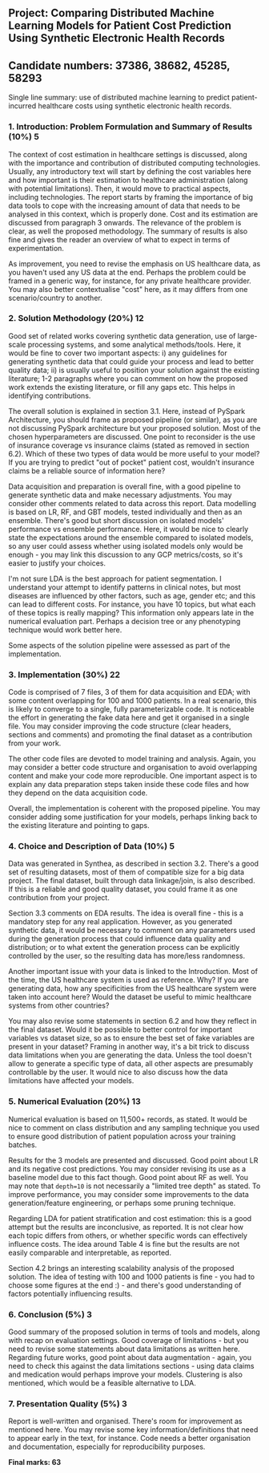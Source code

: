 ## Project: Comparing Distributed Machine Learning Models for Patient Cost Prediction Using Synthetic Electronic Health Records

## Candidate numbers: 37386, 38682, 45285, 58293

Single line summary: use of distributed machine learning to predict patient-incurred healthcare costs using synthetic electronic health records.

### 1. Introduction: Problem Formulation and Summary of Results (10%) 5

The context of cost estimation in healthcare settings is discussed, along with the importance and contribution of distributed computing technologies. Usually, any introductory text will start by defining the cost variables here and how important is their estimation to healthcare administration (along with potential limitations). Then, it would move to practical aspects, including technologies. The report starts by framing the importance of big data tools to cope with the increasing amount of data that needs to be analysed in this context, which is properly done. Cost and its estimation are discussed from paragraph 3 onwards. The relevance of the problem is clear, as well the proposed methodology. The summary of results is also fine and gives the reader an overview of what to expect in terms of experimentation.

As improvement, you need to revise the emphasis on US healthcare data, as you haven't used any US data at the end. Perhaps the problem could be framed in a generic way, for instance, for any private healthcare provider. You may also better contextualise "cost" here, as it may differs from one scenario/country to another.

### 2. Solution Methodology (20%) 12

Good set of related works covering synthetic data generation, use of large-scale processing systems, and some analytical methods/tools. Here, it would be fine to cover two important aspects: i) any guidelines for generating synthetic data that could guide your process and lead to better quality data; ii) is usually useful to position your solution against the existing literature; 1-2 paragraphs where you can comment on how the proposed work extends the existing literature, or fill any gaps etc. This helps in identifying contributions.

The overall solution is explained in section 3.1. Here, instead of PySpark Architecture, you should frame as proposed pipeline (or similar), as you are not discussing PySpark architecture but your proposed solution. Most of the chosen hyperparameters are discussed. One point to reconsider is the use of insurance coverage vs insurance claims (stated as removed in section 6.2). Which of these two types of data would be more useful to your model? If you are trying to predict "out of pocket" patient cost, wouldn't insurance claims be a reliable source of information here?

Data acquisition and preparation is overall fine, with a good pipeline to generate synthetic data and make necessary adjustments. You may consider other comments related to data across this report. Data modelling is based on LR, RF, and GBT models, tested individually and then as an ensemble. There's good but short discussion on isolated models' performance vs ensemble performance. Here, it would be nice to clearly state the expectations around the ensemble compared to isolated models, so any user could assess whether using isolated models only would be enough - you may link this discussion to any GCP metrics/costs, so it's easier to justify your choices.

I'm not sure LDA is the best approach for patient segmentation. I understand your attempt to identify patterns in clinical notes, but most diseases are influenced by other factors, such as age, gender etc; and this can lead to different costs. For instance, you have 10 topics, but what each of these topics is really mapping? This information only appears late in the numerical evaluation part. Perhaps a decision tree or any phenotyping technique would work better here.

Some aspects of the solution pipeline were assessed as part of the implementation.

### 3. Implementation (30%) 22

Code is comprised of 7 files, 3 of them for data acquisition and EDA; with some content overlapping for 100 and 1000 patients. In a real scenario, this is likely to converge to a single, fully parameterizable code. It is noticeable the effort in generating the fake data here and get it organised in a single file. You may consider improving the code structure (clear headers, sections and comments) and promoting the final dataset as a contribution from your work.

The other code files are devoted to model training and analysis. Again, you may consider a better code structure and organisation to avoid overlapping content and make your code more reproducible. One important aspect is to explain any data preparation steps taken inside these code files and how they depend on the data acquisition code.

Overall, the implementation is coherent with the proposed pipeline. You may consider adding some justification for your models, perhaps linking back to the existing literature and pointing to gaps.

### 4. Choice and Description of Data (10%) 5

Data was generated in Synthea, as described in section 3.2. There's a good set of resulting datasets, most of them of compatible size for a big data project. The final dataset, built through data linkage/join, is also described. If this is a reliable and good quality dataset, you could frame it as one contribution from your project.

Section 3.3 comments on EDA results. The idea is overall fine - this is a mandatory step for any real application. However, as you generated synthetic data, it would be necessary to comment on any parameters used during the generation process that could influence data quality and distribution; or to what extent the generation process can be explicitly controlled by the user, so the resulting data has more/less randomness.

Another important issue with your data is linked to the Introduction. Most of the time, the US healthcare system is used as reference. Why? If you are generating data, how any specificities from the US healthcare system were taken into account here? Would the dataset be useful to mimic healthcare systems from other countries?

You may also revise some statements in section 6.2 and how they reflect in the final dataset. Would it be possible to better control for important variables vs dataset size, so as to ensure the best set of fake variables are present in your dataset? Framing in another way, it's a bit trick to discuss data limitations when you are generating the data. Unless the tool doesn't allow to generate a specific type of data, all other aspects are presumably controllable by the user. It would nice to also discuss how the data limitations have affected your models.

### 5. Numerical Evaluation (20%) 13

Numerical evaluation is based on 11,500+ records, as stated. It would be nice to comment on class distribution and any sampling technique you used to ensure good distribution of patient population across your training batches.

Results for the 3 models are presented and discussed. Good point about LR and its negative cost predictions. You may consider revising its use as a baseline model due to this fact though. Good point about RF as well. You may note that `depth=10` is not necessarily a "limited tree depth" as stated. To improve performance, you may consider some improvements to the data generation/feature engineering, or perhaps some pruning technique.

Regarding LDA for patient stratification and cost estimation: this is a good attempt but the results are inconclusive, as reported. It is not clear how each topic differs from others, or whether specific words can effectively influence costs. The idea around Table 4 is fine but the results are not easily comparable and interpretable, as reported.

Section 4.2 brings an interesting scalability analysis of the proposed solution. The idea of testing with 100 and 1000 patients is fine - you had to choose some figures at the end :) - and there's good understanding of factors potentially influencing results.

### 6. Conclusion (5%) 3

Good summary of the proposed solution in terms of tools and models, along with recap on evaluation settings. Good coverage of limitations - but you need to revise some statements about data limitations as written here. Regarding future works, good point about data augmentation - again, you need to check this against the data limitations sections - using data claims and medication would perhaps improve your models. Clustering is also mentioned, which would be a feasible alternative to LDA.

### 7. Presentation Quality (5%) 3

Report is well-written and organised. There's room for improvement as mentioned here. You may revise some key information/definitions that need to appear early in the text, for instance. Code needs a better organisation and documentation, especially for reproducibility purposes.

**Final marks: 63**
